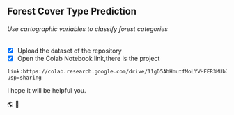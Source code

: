 ## Forest Cover Type Prediction

###### Use cartographic variables to classify forest categories

- [x] Upload the dataset of the repository
- [x] Open the Colab Notebook link,there is the project
 ```
 link:https://colab.research.google.com/drive/11gD5AhHnutfMoLYVHFER3MUb7ZT7tVf3?usp=sharing
```
I hope it will be helpful you.

  :earth_americas: :evergreen_tree:
